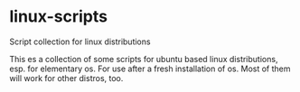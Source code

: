 linux-scripts
===========

Script collection for linux distributions

This es a collection of some scripts for ubuntu based linux distributions, esp. for elementary os.
For use after a fresh installation of os. 
Most of them will work for other distros, too.
